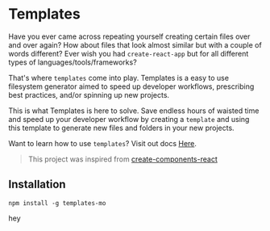 # Templates

Have you ever came across repeating yourself creating certain files over and over again? How about files that look almost similar but with a couple of words different? Ever wish you had `create-react-app` but for all different types of languages/tools/frameworks?

That's where `templates` come into play. Templates is a easy to use filesystem generator aimed to speed up developer workflows, prescribing best practices, and/or spinning up new projects. 

This is what Templates is here to solve. Save endless hours of waisted time and speed up your developer workflow by creating a `template` and using this template to generate new files and folders in your new projects.

Want to learn how to use `templates`? Visit out docs [Here](./docs/readme.md).

> This project was inspired from [create-components-react](https://github.com/marcellino-ornelas/create-components-react)

## Installation

```
npm install -g templates-mo
```

hey